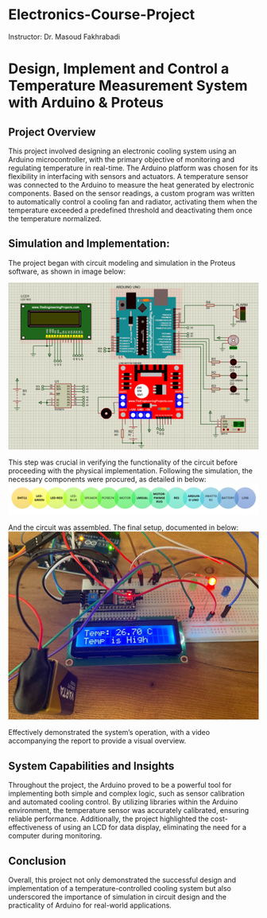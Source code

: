 # Electronics-Course-Project
Instructor: Dr. Masoud Fakhrabadi
# Design, Implement and Control a Temperature Measurement System with Arduino & Proteus

## Project Overview
This project involved designing an electronic cooling system using an Arduino microcontroller, with the primary objective of monitoring and regulating temperature in real-time. The Arduino platform was chosen for its flexibility in interfacing with sensors and actuators. A temperature sensor was connected to the Arduino to measure the heat generated by electronic components. Based on the sensor readings, a custom program was written to automatically control a cooling fan and radiator, activating them when the temperature exceeded a predefined threshold and deactivating them once the temperature normalized.

## Simulation and Implementation:
The project began with circuit modeling and simulation in the Proteus software, as shown in image below: 

![Proteus_Circuit](./Proteus_Circuit.png)

This step was crucial in verifying the functionality of the circuit before proceeding with the physical implementation. Following the simulation, the necessary components were procured, as detailed in below:
![Components_list_picture](./Components_List.PNG)

And the circuit was assembled. The final setup, documented in below:
![FinalSetup](./FinalSetup.png)

Effectively demonstrated the system’s operation, with a video accompanying the report to provide a visual overview.

## System Capabilities and Insights
Throughout the project, the Arduino proved to be a powerful tool for implementing both simple and complex logic, such as sensor calibration and automated cooling control. By utilizing libraries within the Arduino environment, the temperature sensor was accurately calibrated, ensuring reliable performance. Additionally, the project highlighted the cost-effectiveness of using an LCD for data display, eliminating the need for a computer during monitoring.

## Conclusion
Overall, this project not only demonstrated the successful design and implementation of a temperature-controlled cooling system but also underscored the importance of simulation in circuit design and the practicality of Arduino for real-world applications.
